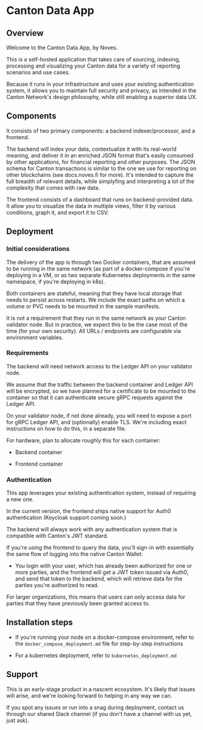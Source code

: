 # Canton Data App

## Overview

Welcome to the Canton Data App, by Noves.

This is a self-hosted application that takes care of sourcing, indexing, processing and visualizing your Canton data for a variety of reporting scenarios and use cases.

Because it runs in your infrastructure and uses your existing authentication system, it allows you to maintain full security and privacy, as intended in the Canton Network's design philosophy, while still enabling a superior data UX.

## Components

It consists of two primary components: a backend indexer/processor, and a frontend.

The backend will index your data, contextualize it with its real-world meaning, and deliver it in an enriched JSON format that's easily consumed by other applications, for financial reporting and other purposes. The JSON schema for Canton transactions is similar to the one we use for reporting on other blockchains (see docs.noves.fi for more). It's intended to capture the full breadth of relevant details, while simplyfing and interpreting a lot of the complexity that comes with raw data. 

The frontend consists of a dashboard that runs on backend-provided data. It allow you to visualize the data in multiple views, filter it by various conditions, graph it, and export it to CSV.

## Deployment

### Initial considerations

The delivery of the app is through two Docker containers, that are assumed to be running in the same network (as part of a docker-compose if you're deploying in a VM, or as two separate Kubernetes deployments in the same namespace, if you're deploying in k8s).

Both containers are stateful, meaning that they have local storage that needs to persist across restarts. We include the exact paths on which a volume or PVC needs to be mounted in the sample manifests.

It is not a requirement that they run in the same network as your Canton validator node. But in practice, we expect this to be the case most of the time (for your own security). All URLs / endpoints are configurable via environment variables.

### Requirements

The backend will need network access to the Ledger API on your validator node.

We assume that the traffic between the backend container and Ledger API will be encrypted, so we have planned for a certificate to be mounted to the container so that it can authenticate secure gRPC requests against the Ledger API.

On your validator node, if not done already, you will need to expose a port for gRPC Ledger API, and (optionally) enable TLS. We're including exact instructions on how to do this, in a separate file.

For hardware, plan to allocate roughly this for each container:

- Backend container


- Frontend container


### Authentication 

This app leverages your existing authentication system, instead of requiring a new one.

In the current version, the frontend ships native support for Auth0 authentication (Keycloak support coming soon.)

The backend will always work with any authentication system that is compatible with Canton's JWT standard.

If you're using the frontend to query the data, you'll sign-in with essentially the same flow of logging into the native Canton Wallet:

- You login with your user, which has already been authorized for one or more parties, and the frontend will get a JWT token issued via Auth0, and send that token to the backend, which will retrieve data for the parties you're authorized to read.

For larger organizations, this means that users can only access data for parties that they have previously been granted access to.

## Installation steps

- If you're running your node on a docker-compose environment, refer to the `docker_compose_deployment.md` file for step-by-step instructions

- For a kubernetes deployment, refer to `kubernetes_deployment.md`

## Support

This is an early-stage product in a nascent ecosystem. It's likely that issues will arise, and we're looking forward to helping in any way we can.

If you spot any issues or run into a snag during deployment, contact us through our shared Slack channel (if you don't have a channel with us yet, just ask).
